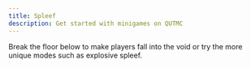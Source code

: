 ```yaml
---
title: Spleef
description: Get started with minigames on QUTMC
---
```

Break the floor below to make players fall into the void or try the more unique modes such as explosive spleef.